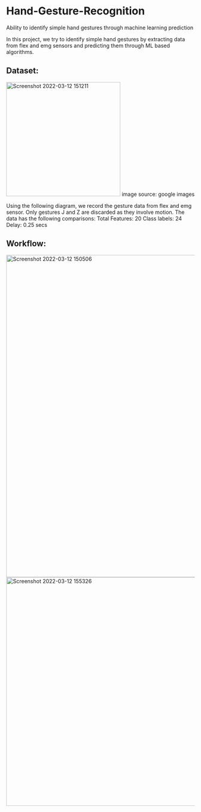 # Hand-Gesture-Recognition
Ability to identify simple hand gestures through machine learning prediction

In this project, we try to identify simple hand gestures by extracting data from flex and emg sensors and predicting them through ML based algorithms. 

## Dataset:

<img width="305" alt="Screenshot 2022-03-12 151211" src="https://user-images.githubusercontent.com/66628385/158012948-db9d1fde-e9d6-49ae-9a85-a8b431e3c99b.png">
image source: google images

Using the following diagram, we record the gesture data from flex and emg sensor. Only gestures J and Z are discarded as they involve motion. The data has the following comparisons:
Total Features: 20
Class labels: 24
Delay: 0.25 secs

## Workflow:




<img width="861" alt="Screenshot 2022-03-12 150506" src="https://user-images.githubusercontent.com/66628385/158014197-36935ab5-092b-4c3d-a749-57bc9fa5bdfd.png">
<img width="611" alt="Screenshot 2022-03-12 155326" src="https://user-images.githubusercontent.com/66628385/158014266-b0505a92-d5dc-48cb-b151-1e9e64a9d7b9.png">

